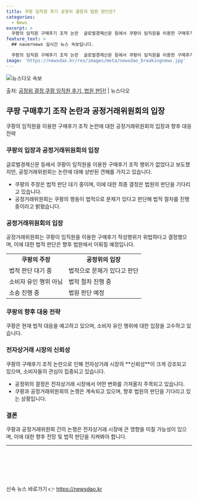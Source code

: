 ```yaml
---
title: 쿠팡 임직원 후기 공정위 결정과 법원 판단은?
categories:
  - News
excerpt: >
  쿠팡의 임직원 구매후기 조작 논란  글로벌경제신문 등에서 쿠팡이 임직원을 이용한 구매후기 조작 행위가 없었고…
feature_text: >
  ## navernews 실시간 뉴스 속보입니다.

  쿠팡의 임직원 구매후기 조작 논란  글로벌경제신문 등에서 쿠팡이 임직원을 이용한 구매후기 조작 행위가 없었고…
image: 'https://newsdao.kr/res/images/meta/newsdao_breakingnews.jpg'
---
```


![뉴스다오 속보](https://newsdao.kr/res/images/meta/newsdao_breakingnews.jpg)

<p>출처: <a href="https://newsdao.kr/4264" rel="dofollow">공정위 결정 쿠팡 임직원 후기, 법원 판단!</a> | 뉴스다오</p>

<h2 data-ke-size="size26">쿠팡 구매후기 조작 논란과 공정거래위원회의 입장</h2>
<p data-ke-size="size16">쿠팡의 임직원을 이용한 구매후기 조작 논란에 대한 공정거래위원회의 입장과 향후 대응 전략</p>

<h3>쿠팡의 입장과 공정거래위원회의 입장</h3>
<p data-ke-size="size16">글로벌경제신문 등에서 쿠팡이 임직원을 이용한 구매후기 조작 행위가 없었다고 보도했지만, 공정거래위원회는 논란에 대해 상반된 견해를 가지고 있습니다.</p>
<ul>
  <li>쿠팡의 주장은 법적 판단 대기 중이며, 이에 대한 최종 결정은 법원의 판단을 기다리고 있습니다.</li>
  <li>공정거래위원회는 쿠팡의 행동이 법적으로 문제가 있다고 판단해 법적 절차를 진행 중이라고 밝혔습니다.</li>
</ul>

<h3>공정거래위원회의 입장</h3>
<p data-ke-size="size16">공정거래위원회는 쿠팡이 임직원을 이용한 구매후기 작성행위가 위법하다고 결정했으며, 이에 대한 법적 판단은 향후 법원에서 이뤄질 예정입니다.</p>
<table>
  <tr>
    <td style="text-align: center; height: 17px;"><b>쿠팡의 주장</b></td>
    <td style="text-align: center; height: 17px;"><b>공정위의 입장</b></td>
  </tr>
  <tr>
    <td>법적 판단 대기 중</td>
    <td>법적으로 문제가 있다고 판단</td>
  </tr>
  <tr>
    <td>소비자 유인 행위 아님</td>
    <td>법적 절차 진행 중</td>
  </tr>
  <tr>
    <td>소송 진행 중</td>
    <td>법원 판단 예정</td>
  </tr>
</table>

<h3>쿠팡의 향후 대응 전략</h3>
<p data-ke-size="size16">쿠팡은 현재 법적 대응을 예고하고 있으며, 소비자 유인 행위에 대한 입장을 고수하고 있습니다.</p>

<h3>전자상거래 시장의 신뢰성</h3>
<p data-ke-size="size16">쿠팡의 구매후기 조작 논란으로 인해 전자상거래 시장의 **신뢰성**이 크게 강조되고 있으며, 소비자들의 관심이 집중되고 있습니다.</p>
<ul>
  <li>공정위의 결정은 전자상거래 시장에서 어떤 변화를 가져올지 주목되고 있습니다.</li>
  <li>쿠팡과 공정거래위원회의 논쟁은 계속되고 있으며, 향후 법원의 판단을 기다리고 있는 상황입니다.</li>
</ul>

<h3>결론</h3>
<p data-ke-size="size16">쿠팡과 공정거래위원회 간의 논쟁은 전자상거래 시장에 큰 영향을 미칠 가능성이 있으며, 이에 대한 향후 전망 및 법적 판단을 지켜봐야 합니다.</p>
<hr>
<p data-ke-size="size16">&nbsp;</p>
<p data-ke-size="size16">&nbsp;</p>
<p data-ke-size="size16">&nbsp;</p> 

신속 뉴스 바로가기 👉 <a href="https://newsdao.kr" rel="dofollow">https://newsdao.kr</a>


